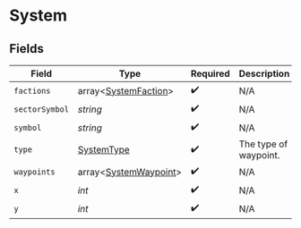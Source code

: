 # System


## Fields

| Field                                                          | Type                                                           | Required                                                       | Description                                                    |
| -------------------------------------------------------------- | -------------------------------------------------------------- | -------------------------------------------------------------- | -------------------------------------------------------------- |
| `factions`                                                     | array<[SystemFaction](../../models/shared/SystemFaction.md)>   | :heavy_check_mark:                                             | N/A                                                            |
| `sectorSymbol`                                                 | *string*                                                       | :heavy_check_mark:                                             | N/A                                                            |
| `symbol`                                                       | *string*                                                       | :heavy_check_mark:                                             | N/A                                                            |
| `type`                                                         | [SystemType](../../models/shared/SystemType.md)                | :heavy_check_mark:                                             | The type of waypoint.                                          |
| `waypoints`                                                    | array<[SystemWaypoint](../../models/shared/SystemWaypoint.md)> | :heavy_check_mark:                                             | N/A                                                            |
| `x`                                                            | *int*                                                          | :heavy_check_mark:                                             | N/A                                                            |
| `y`                                                            | *int*                                                          | :heavy_check_mark:                                             | N/A                                                            |